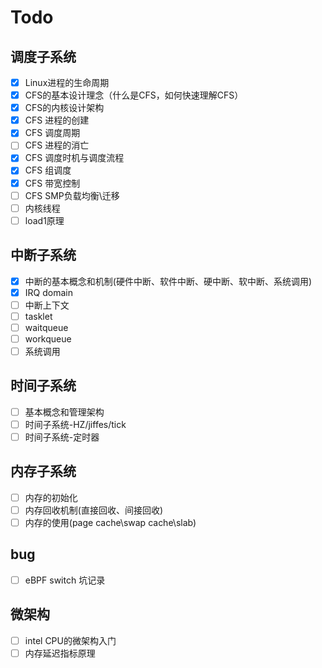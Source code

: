 # Todo

## 调度子系统

* [x] Linux进程的生命周期
* [x] CFS的基本设计理念（什么是CFS，如何快速理解CFS）
* [x] CFS的内核设计架构
* [x] CFS 进程的创建
* [x] CFS 调度周期
* [ ] CFS 进程的消亡
* [x] CFS 调度时机与调度流程
* [x] CFS 组调度
* [x] CFS 带宽控制
* [ ] CFS SMP负载均衡\迁移
* [ ] 内核线程
* [ ] load1原理

## 中断子系统

* [x] 中断的基本概念和机制(硬件中断、软件中断、硬中断、软中断、系统调用)
* [x] IRQ domain
* [ ] 中断上下文
* [ ] tasklet
* [ ] waitqueue
* [ ] workqueue
* [ ] 系统调用

## 时间子系统

* [ ] 基本概念和管理架构
* [ ] 时间子系统-HZ/jiffes/tick
* [ ] 时间子系统-定时器

## 内存子系统

* [ ] 内存的初始化
* [ ] 内存回收机制(直接回收、间接回收)
* [ ] 内存的使用(page cache\swap cache\slab)

## bug

* [ ] eBPF switch 坑记录

## 微架构
* [ ] intel CPU的微架构入门
* [ ] 内存延迟指标原理 